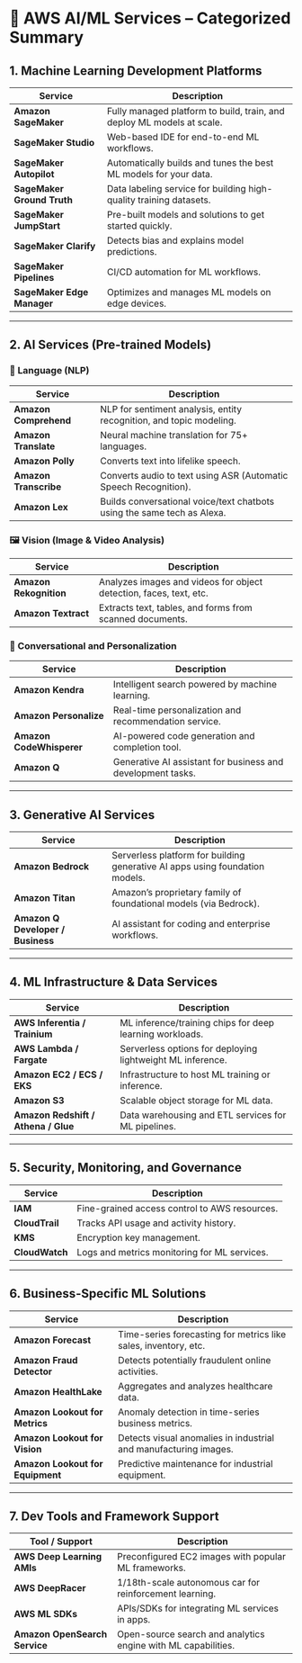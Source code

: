 # 🧠 AWS AI/ML Services – Categorized Summary

## 1. Machine Learning Development Platforms

| Service                        | Description                                                                 |
|-------------------------------|-----------------------------------------------------------------------------|
| **Amazon SageMaker**          | Fully managed platform to build, train, and deploy ML models at scale.     |
| **SageMaker Studio**          | Web-based IDE for end-to-end ML workflows.                                 |
| **SageMaker Autopilot**       | Automatically builds and tunes the best ML models for your data.           |
| **SageMaker Ground Truth**    | Data labeling service for building high-quality training datasets.         |
| **SageMaker JumpStart**       | Pre-built models and solutions to get started quickly.                     |
| **SageMaker Clarify**         | Detects bias and explains model predictions.                               |
| **SageMaker Pipelines**       | CI/CD automation for ML workflows.                                         |
| **SageMaker Edge Manager**    | Optimizes and manages ML models on edge devices.                           |

---

## 2. AI Services (Pre-trained Models)

### 🔡 Language (NLP)

| Service              | Description                                                                     |
|----------------------|---------------------------------------------------------------------------------|
| **Amazon Comprehend**| NLP for sentiment analysis, entity recognition, and topic modeling.            |
| **Amazon Translate** | Neural machine translation for 75+ languages.                                  |
| **Amazon Polly**     | Converts text into lifelike speech.                                            |
| **Amazon Transcribe**| Converts audio to text using ASR (Automatic Speech Recognition).               |
| **Amazon Lex**       | Builds conversational voice/text chatbots using the same tech as Alexa.        |

### 🖼️ Vision (Image & Video Analysis)

| Service                | Description                                                             |
|------------------------|-------------------------------------------------------------------------|
| **Amazon Rekognition** | Analyzes images and videos for object detection, faces, text, etc.     |
| **Amazon Textract**    | Extracts text, tables, and forms from scanned documents.               |

### 🧠 Conversational and Personalization

| Service               | Description                                                                   |
|-----------------------|-------------------------------------------------------------------------------|
| **Amazon Kendra**     | Intelligent search powered by machine learning.                              |
| **Amazon Personalize**| Real-time personalization and recommendation service.                        |
| **Amazon CodeWhisperer** | AI-powered code generation and completion tool.                           |
| **Amazon Q**          | Generative AI assistant for business and development tasks.                  |

---

## 3. Generative AI Services

| Service               | Description                                                                   |
|-----------------------|-------------------------------------------------------------------------------|
| **Amazon Bedrock**    | Serverless platform for building generative AI apps using foundation models. |
| **Amazon Titan**      | Amazon’s proprietary family of foundational models (via Bedrock).             |
| **Amazon Q Developer / Business** | AI assistant for coding and enterprise workflows.                  |

---

## 4. ML Infrastructure & Data Services

| Service         | Description                                                  |
|-----------------|--------------------------------------------------------------|
| **AWS Inferentia / Trainium** | ML inference/training chips for deep learning workloads. |
| **AWS Lambda / Fargate** | Serverless options for deploying lightweight ML inference. |
| **Amazon EC2 / ECS / EKS** | Infrastructure to host ML training or inference.          |
| **Amazon S3**    | Scalable object storage for ML data.                        |
| **Amazon Redshift / Athena / Glue** | Data warehousing and ETL services for ML pipelines. |

---

## 5. Security, Monitoring, and Governance

| Service                 | Description                                            |
|-------------------------|--------------------------------------------------------|
| **IAM**                 | Fine-grained access control to AWS resources.          |
| **CloudTrail**          | Tracks API usage and activity history.                 |
| **KMS**                 | Encryption key management.                             |
| **CloudWatch**          | Logs and metrics monitoring for ML services.           |

---

## 6. Business-Specific ML Solutions

| Service                    | Description                                                       |
|----------------------------|-------------------------------------------------------------------|
| **Amazon Forecast**        | Time-series forecasting for metrics like sales, inventory, etc.   |
| **Amazon Fraud Detector**  | Detects potentially fraudulent online activities.                 |
| **Amazon HealthLake**      | Aggregates and analyzes healthcare data.                          |
| **Amazon Lookout for Metrics** | Anomaly detection in time-series business metrics.             |
| **Amazon Lookout for Vision**  | Detects visual anomalies in industrial and manufacturing images.|
| **Amazon Lookout for Equipment** | Predictive maintenance for industrial equipment.             |

---

## 7. Dev Tools and Framework Support

| Tool / Support               | Description                                                       |
|------------------------------|-------------------------------------------------------------------|
| **AWS Deep Learning AMIs**   | Preconfigured EC2 images with popular ML frameworks.              |
| **AWS DeepRacer**            | 1/18th-scale autonomous car for reinforcement learning.           |
| **AWS ML SDKs**              | APIs/SDKs for integrating ML services in apps.                    |
| **Amazon OpenSearch Service**| Open-source search and analytics engine with ML capabilities.     |

